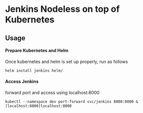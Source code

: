 # Jenkins Nodeless on top of Kubernetes

## Usage
#### Prepare Kubernetes and Helm
Once kubernetes and helm is set up properly, run as follows
```console
helm install jenkins helm/
```
#### Access Jenkins
forward port and access using localhost:8000
```console
kubectl --namespace dev port-forward svc/jenkins 8000:8000 &
[localhost:8000]localhost:8000
```